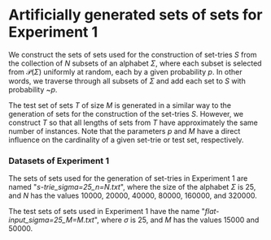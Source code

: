 # Artificially generated sets of sets for Experiment 1

We construct the sets of sets used for the construction of set-tries $S$ from the collection of $N$ subsets of an alphabet $\Sigma$, where each subset is selected from $\mathcal{P}(\Sigma)$ uniformly at random, each by a given probability $p$. In other words, we traverse through all subsets of $\Sigma$ and add each set to $S$ with probability ~$p$.

The test set of sets $T$ of size $M$ is generated in a similar way to the generation of sets for the construction of the set-tries $S$. However, we construct $T$ so that all lengths of sets from $T$ have approximately the same number of instances. Note that the parameters $p$ and $M$ have a direct influence on the cardinality of a given set-trie or test set, respectively.

### Datasets of Experiment 1

The sets of sets used for the generation of set-tries in Experiment 1 are named "*s-trie_sigma=25_n=N.txt*", where the size of the alphabet $\Sigma$ is 25, and $N$ has the values 10000, 20000, 40000, 80000, 160000, and 320000. 

The test sets of sets used in Experiment 1 have the name "*flat-input_sigma=25_M=M.txt*", where $\sigma$ is 25, and $M$ has the values 15000 and 50000. 